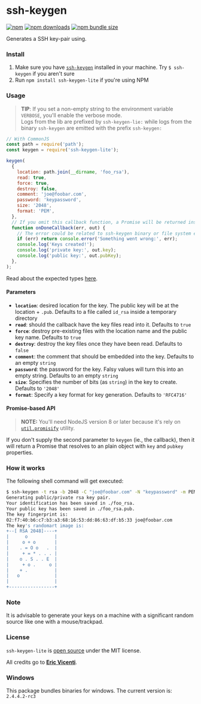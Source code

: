 # ssh-keygen

[![npm](https://img.shields.io/npm/v/ssh-keygen-lite.svg)](https://www.npmjs.com/package/ssh-keygen-lite)
[![npm downloads](https://img.shields.io/npm/dt/ssh-keygen-lite.svg)](https://www.npmjs.com/package/ssh-keygen-lite)
[![npm bundle size](https://img.shields.io/bundlephobia/minzip/ssh-keygen-lite.svg)](https://www.npmjs.com/package/ssh-keygen-lite)

Generates a SSH key-pair using.

### Install

1. Make sure you have [`ssh-keygen`](https://linux.die.net/man/1/ssh-keygen) installed in your machine. Try `$ ssh-keygen` if you aren't sure
2. Run `npm install ssh-keygen-lite` if you're using NPM

### Usage

> **TIP**: If you set a non-empty string to the environment variable `VERBOSE`, you'll enable the verbose mode.  
> Logs from the lib are prefixed by `ssh-keygen-lie:` while logs from the binary `ssh-keygen` are emitted with the prefix `ssh-keygen:`

```js
// With CommonJS
const path = require('path');
const keygen = require('ssh-keygen-lite');

keygen(
  {
    location: path.join(__dirname, 'foo_rsa'),
    read: true,
    force: true,
    destroy: false,
    comment: 'joe@foobar.com',
    password: 'keypassword',
    size: '2048',
    format: 'PEM',
  },
  // If you omit this callback function, a Promise will be returned instead!
  function onDoneCallback(err, out) {
    // The error could be related to ssh-keygen binary or file system errors.
    if (err) return console.error('Something went wrong:', err);
    console.log('Keys created!');
    console.log('private key:', out.key);
    console.log('public key:', out.pubKey);
  },
);
```

Read about the expected types [here](./index.d.ts).

#### Parameters

- **`location`**: desired location for the key. The public key will be at the location + `.pub`. Defaults to a file called `id_rsa` inside a temporary directory
- **`read`**: should the callback have the key files read into it. Defaults to `true`
- **`force`**: destroy pre-existing files with the location name and the public key name. Defaults to `true`
- **`destroy`**: destroy the key files once they have been read. Defaults to `false`
- **`comment`**: the comment that should be embedded into the key. Defaults to an empty `string`
- **`password`**: the password for the key. Falsy values will turn this into an empty string. Defaults to an empty `string`
- **`size`**: Specifies the number of bits (as `string`) in the key to create. Defaults to `'2048'`
- **`format`**: Specify a key format for key generation. Defaults to `'RFC4716'`

#### Promise-based API

> **NOTE:** You'll need NodeJS version 8 or later because it's rely on [`util.promisify`](https://nodejs.org/dist/latest-v8.x/docs/api/util.html#util_util_promisify_original) utility.

If you don't supply the second parameter to `keygen` (ie., the callback), then it will return a Promise that resolves to an plain object with `key` and `pubkey` properties.

### How it works

The following shell command will get executed:

```bash
$ ssh-keygen -t rsa -b 2048 -C "joe@foobar.com" -N "keypassword" -m PEM -f ./foo_rsa
Generating public/private rsa key pair.
Your identification has been saved in ./foo_rsa.
Your public key has been saved in ./foo_rsa.pub.
The key fingerprint is:
02:f7:40:b6:c7:b3:a3:68:16:53:dd:86:63:df:b5:33 joe@foobar.com
The key's randomart image is:
+--[ RSA 2048]----+
|      o          |
|     o + o       |
|    . = O o   .  |
|     + = * . . . |
|    o . S . . E  |
|     + o .     o |
|    + .          |
|   o             |
|                 |
+-----------------+
```

### Note

It is advisable to generate your keys on a machine with a significant random source like one with a mouse/trackpad.

### License

`ssh-keygen-lite` is [open source](./LICENSE.md) under the MIT license.

All credits go to [**Eric Vicenti**](https://github.com/ericvicenti).

### Windows

This package bundles binaries for windows. The current version is: `2.4.4.2-rc3`
